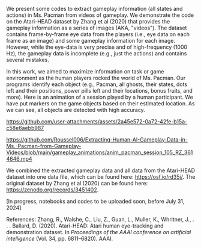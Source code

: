 We present some codes to extract gameplay information (all states and actions) in Ms. Pacman from videos of gameplay. We demonstrate the code on the Atari-HEAD dataset by Zhang et al (2020) that provides the gameplay information as a series of images (AKA, "videos"). The dataset contains frame-by-frame eye data from the players (i.e., eye data on each frame as an image) and some gameplay information for each image. However, while the eye-data is very precise and of high-frequency (1000 Hz), the gameplay data is incomplete (e.g., just the actions) and contains several mistakes. 

In this work, we aimed to maximize information on task or game environment as the human players rocked the world of Ms. Pacman. Our programs identify each object (e.g., Pacman, all ghosts, their states, dots left and their positions, power pills left and their locations, bonus fruits, and more). Here is an animation of a session played by a human participant. We have put markers on the game objects based on their estimated location. As we can see, all objects are detected with high accuracy.

https://github.com/user-attachments/assets/2a45e572-0a72-42fe-b15a-c58e6aebb987

https://github.com/Roussel006/Extracting-Human-AI-Gameplay-Data-in-Ms.-Pacman-from-Gameplay-Videos/blob/main/gameplay_animations/anim_pacman_session_105_RZ_3614646.mp4

We combined the extracted gameplay data and all data from the Atari-HEAD dataset into one data file, which can be found here: https://osf.io/rd35j/. The original dataset by Zhang et al (2020) can be found here: https://zenodo.org/records/3451402.

[In progress, notebooks and codes to be uploaded soon, before July 31, 2024]

References:
Zhang, R., Walshe, C., Liu, Z., Guan, L., Muller, K., Whritner, J., . . . Ballard, D. (2020). Atari-HEAD: Atari human eye-tracking and demonstration dataset. In *Proceedings of the AAAI conference on artificial intelligence* (Vol. 34, pp. 6811–6820). AAAI.
